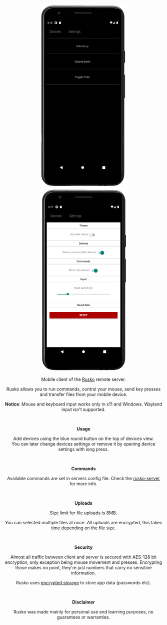 <center>

![Commands view](./screenshots/rusko_commands.png "Commands view")
![Settings page](./screenshots/rusko_settings_light.png "Settings page")

Mobile client of the [Rusko](https://github.com/aalhitennf/rusko-server) remote server.  

Rusko allows you to run commands, control your mouse, send key presses and transfer files from your mobile device.



**Notice**: Mouse and keyboard input works only in x11 and Windows. Wayland input isn't supported.

</br>

**Usage**  


Add devices using the blue round button on the top of devices view.  
You can later change devices settings or remove it by opening device settings with long press.

</br>

**Commands**

Available commands are set in servers config file. Check the [rusko-server](https://github.com/aalhitennf/rusko-server) for more info.

</br>

  
**Uploads**

Size limit for file uploads is 8MB.

You can selected multiple files at once. All uploads are encrypted, this takes time depending on the file size.

</br>

**Security**

Almost all traffic between client and server is secured with AES-128 bit encryption, only exception being mouse movement and presses. Encrypting those makes no point, they're just numbers that carry no sensitive information.  

Rusko uses [encrypted storage](https://github.com/emeraldsanto/react-native-encrypted-storage) to store app data (passwords etc).

</br>

**Disclaimer**  


Rusko was made mainly for personal use and learning purposes, no guarantees or warranties.

</center>